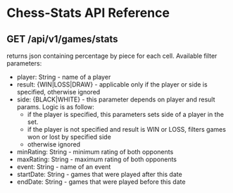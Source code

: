# Chess-Stats API Reference
## GET /api/v1/games/stats
returns json containing percentage by piece for each cell. Available filter parameters:
- player: String - name of a player
- result: {WIN|LOSS|DRAW} - applicable only if the player or side is specified, otherwise ignored
- side: {BLACK|WHITE} - this parameter depends on player and result params. Logic is as follow:
    - if the player is specified, this parameters sets side of a player in the set.
    - if the player is not specified and result is WIN or LOSS, filters games won or lost by specified side
    - otherwise ignored
- minRating: String - minimum rating of both opponents
- maxRating: String - maximum rating of both opponents
- event: String - name of an event
- startDate: String - games that were played after this date
- endDate: String - games that were played before this date